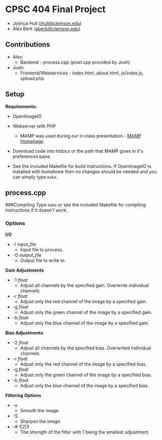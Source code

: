 CPSC 404 Final Project
======================
* Joshua Hull (jhull@clemson.edu)
* Alex Berk (aberk@clemson.edu)

Contributions
-------------
* Alex:
	* Backend - process.cpp (pixel.cpp provided by Josh)
* Josh:
	* Frontend/Webservices - index.html, about.html, js/index.js, upload.php

Setup
-----
**Requirements:**
* OpenImageIO
* Webserver with PHP
	* MAMP was used during our in class presentation - [MAMP Homepage](http://www.mamp.info)

* Download code into htdocs or the path that MAMP gives in it's preferences pane.
* See the included Makefile for build instructions. If OpenImageIO is installed with homebrew then no changes should be needed and you can simply type `make`.



process.cpp
-----------
###Compiling
Type `make` or see the included Makefile for compiling instructions if it doesn't work.
### Options
**I/O**
* -I *input_file*
	* Input file to process.
* -O *output_file*
	* Output file to write to.

**Gain Adjustments**
* -1 *float*
	* Adjust all channels by the specified gain. Overwrite individual
channels.
* -r *float*
	* Adjust only the red channel of the image by a specified gain.
* -g *float*
	* Adjust only the green channel of the image by a specified gain.
* -b *float*
	* Adjust only the blue channel of the image by a specified gain.

**Bias Adjustments**
* -2 *float*
	* Adjust all channels by the specified bias. Overwrited individual
channels.
* -r *float*
	* Adjust only the red channel of the image by a specified bias.
* -g *float*
	* Adjust only the green channel of the image by a specified bias.
* -b *float*
	* Adjust only the blue channel of the image by a specified bias.

**Filtering Options**
* -s
	* Smooth the image.
* -S
	* Sharpen the image.
* -# *1|2|3*
	* The strength of the filter with 1 being the smallest adjustment.
